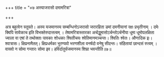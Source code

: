 +++
title = "०७ अस्याजरासो दमामरित्रा"

+++

अत्र बहुत्वेन स्तूयते। अस्य यजमानस्य सम्बन्धिनोऽजरासो जरारहिता डमां दमनीयानां रक्षः प्रभृतीनाम् । दमेः क्विपि सावेकाच इति विभक्तेरुदात्तत्वम् । तेषामरित्रास्तारका अर्चद्धूमासोऽर्चन्तोऽर्चनीया धूमा धूमोपलक्षिता ज्वाला वा एषां ते तथोक्ताः पावकाः शोधकाः श्वितीचयः श्वेतिमानमञ्चन्तः। श्वितिः श्वेतः। औणादिक इः। श्वात्रासः। क्षिप्रनामैतत्। क्षिप्रधर्मका भुरण्यवो भरणशीला वनर्षदो वनेषु सीदन्तः। संहितायां छान्दसं रुत्वम् । वायवो न सोमा गन्तारः सोमा इव। हविर्दातुर्यजमानस्य शिघ्रा भवन्तीति॥७॥